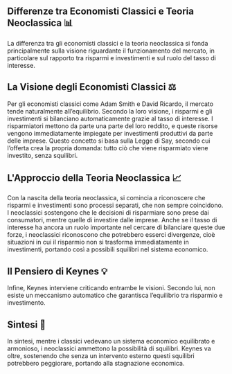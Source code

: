 ## Differenze tra Economisti Classici e Teoria Neoclassica 📊

La differenza tra gli economisti classici e la teoria neoclassica si fonda principalmente sulla visione riguardante il funzionamento del mercato, in particolare sul rapporto tra risparmi e investimenti e sul ruolo del tasso di interesse.

## La Visione degli Economisti Classici ⚖️
Per gli economisti classici come Adam Smith e David Ricardo, il mercato tende naturalmente all’equilibrio. Secondo la loro visione, i risparmi e gli investimenti si bilanciano automaticamente grazie al tasso di interesse. I risparmiatori mettono da parte una parte del loro reddito, e queste risorse vengono immediatamente impiegate per investimenti produttivi da parte delle imprese. Questo concetto si basa sulla Legge di Say, secondo cui l’offerta crea la propria domanda: tutto ciò che viene risparmiato viene investito, senza squilibri.

## L'Approccio della Teoria Neoclassica 📈
Con la nascita della teoria neoclassica, si comincia a riconoscere che risparmi e investimenti sono processi separati, che non sempre coincidono. I neoclassici sostengono che le decisioni di risparmiare sono prese dai consumatori, mentre quelle di investire dalle imprese. Anche se il tasso di interesse ha ancora un ruolo importante nel cercare di bilanciare queste due forze, i neoclassici riconoscono che potrebbero esserci divergenze, cioè situazioni in cui il risparmio non si trasforma immediatamente in investimenti, portando così a possibili squilibri nel sistema economico.

## Il Pensiero di Keynes 💡
Infine, Keynes interviene criticando entrambe le visioni. Secondo lui, non esiste un meccanismo automatico che garantisca l’equilibrio tra risparmio e investimento.

## Sintesi 📝
In sintesi, mentre i classici vedevano un sistema economico equilibrato e armonioso, i neoclassici ammettono la possibilità di squilibri. Keynes va oltre, sostenendo che senza un intervento esterno questi squilibri potrebbero peggiorare, portando alla stagnazione economica.
